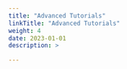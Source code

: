```yaml
---
title: "Advanced Tutorials"
linkTitle: "Advanced Tutorials"
weight: 4
date: 2023-01-01
description: >

---
```

